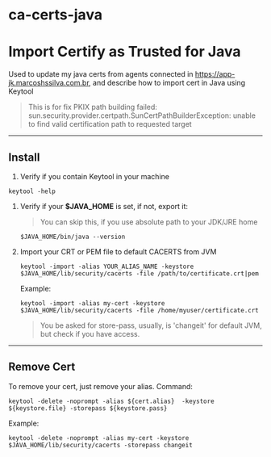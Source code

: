 # ca-certs-java
# Import Certify as Trusted for Java
Used to update my java certs from agents connected in https://app-jk.marcoshssilva.com.br, and describe how to import cert in Java using Keytool

> This is for fix PKIX path building failed:
> sun.security.provider.certpath.SunCertPathBuilderException: unable to find valid certification path to requested target

---
## Install

1. Verify if you contain Keytool in your machine
```
keytool -help
```

1. Verify if your **$JAVA_HOME** is set, if not, export it:
   > You can skip this, if you use absolute path to your JDK/JRE home
   ```
   $JAVA_HOME/bin/java --version
   ```

2. Import your CRT or PEM file to default CACERTS from JVM
   ```
   keytool -import -alias YOUR_ALIAS_NAME -keystore $JAVA_HOME/lib/security/cacerts -file /path/to/certificate.crt|pem
   ```
   Example:
   ```
   keytool -import -alias my-cert -keystore $JAVA_HOME/lib/security/cacerts -file /home/myuser/certificate.crt
   ```
   > You be asked for store-pass, usually, is 'changeit' for default JVM, but check if you have access.
---
## Remove Cert

To remove your cert, just remove your alias.
Command:
```
keytool -delete -noprompt -alias ${cert.alias}  -keystore ${keystore.file} -storepass ${keystore.pass}
```

Example:
```
keytool -delete -noprompt -alias my-cert -keystore $JAVA_HOME/lib/security/cacerts -storepass changeit
```
